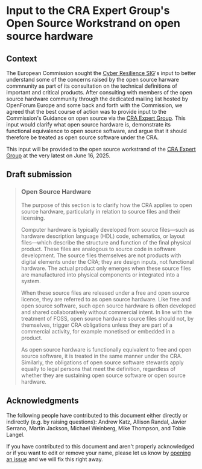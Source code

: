# Input to the CRA Expert Group's Open Source Workstrand on open source hardware

## Context

The European Commission sought the [Cyber Resilience SIG](../../)'s input to better understand some of the concerns raised by the open source harware commnunity as part of its consultation on the technical definitions of important and critical products. After consulting with members of the open source hardware community through the dedicated mailing list hosted by OpenForum Europe and some back and forth with the Commission, we agreed that the best course of action was to provide input to the Commission's Guidance on open source via the [CRA Expert Group](../../#cra-expert-group). This input would clarify what open source hardware is, demonstrate its functional equivalence to open source software, and argue that it should therefore be treated as open source software under the CRA.

This input will be provided to the open source workstrand of the [CRA Expert Group](../../#cra-expert-group) at the very latest on June 16, 2025.

## Draft submission

> ### Open Source Hardware
> 
> The purpose of this section is to clarify how the CRA applies to open source hardware, particularly in relation to source files and their licensing.
> 
> Computer hardware is typically developed from source files—such as hardware description language (HDL) code, schematics, or layout files—which describe the structure and function of the final physical product. These files are analogous to source code in software development. The source files themselves are not products with digital elements under the CRA; they are design inputs, not functional hardware. The actual product only emerges when these source files are manufactured into physical components or integrated into a system.
> 
> When these source files are released under a free and open source licence, they are referred to as open source hardware. Like free and open source software, such open source hardware is often developed and shared collaboratively without commercial intent. In line with the treatment of FOSS, open source hardware source files should not, by themselves, trigger CRA obligations unless they are part of a commercial activity, for example monetised or embedded in a product.
> 
> As open source hardware is functionally equivalent to free and open source software, it is treated in the same manner under the CRA. Similarly, the obligations of open source software stewards apply equally to legal persons that meet the definition, regardless of whether they are sustaining open source software or open source hardware.


## Acknowledgments

The following people have contributed to this document either directly or indirectly (e.g. by raising questions):
Andrew Katz,
Allison Randal,
Javier Serrano,
Martin Jackson,
Michael Weinberg,
Mike Thompson,
and Tobie Langel.

If you have contributed to this document and aren't properly acknowledged or if you want to edit or remove your name, please let us know by [opening an issue](https://github.com/orcwg/orcwg/issues/new) and we will fix this right away.

